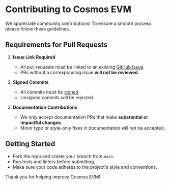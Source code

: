 # Contributing to Cosmos EVM

We appreciate community contributions! To ensure a smooth process, please follow these guidelines.

## Requirements for Pull Requests

1. **Issue Link Required**
    - All pull requests must be linked to an existing [GitHub Issue](https://github.com/cosmos/evm/issues).
    - PRs without a corresponding issue **will not be reviewed**.

2. **Signed Commits**
    - All commits must be [signed](https://docs.github.com/en/authentication/managing-commit-signature-verification/signing-commits).
    - Unsigned commits will be rejected.

3. **Documentation Contributions**
    - We only accept documentation PRs that make **substantial or impactful changes**.
    - Minor typo or style-only fixes in documentation will not be accepted.

## Getting Started

- Fork the repo and create your branch from `main`.
- Run tests and linters before submitting.
- Make sure your code adheres to the project's style and conventions.

Thank you for helping improve Cosmos EVM!